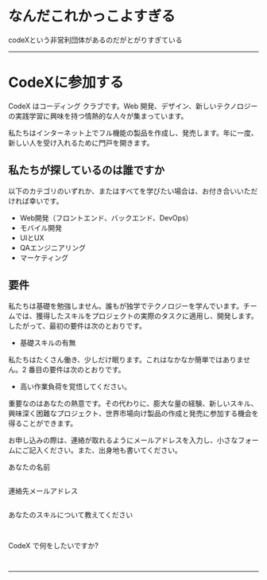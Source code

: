 # なんだこれかっこよすぎる

codeXという非営利団体があるのだがとがりすぎている

---

# CodeXに参加する

CodeX はコーディング クラブです。Web 開発、デザイン、新しいテクノロジーの実践学習に興味を持つ情熱的な人々が集まっています。

私たちはインターネット上でフル機能の製品を作成し、発売します。年に一度、新しい人を受け入れるために門戸を開きます。

## 私たちが探しているのは誰ですか

以下のカテゴリのいずれか、またはすべてを学びたい場合は、お付き合いいただければ幸いです。

- Web開発（フロントエンド、バックエンド、DevOps）
- モバイル開発
- UIとUX
- QAエンジニアリング
- マーケティング

## 要件

私たちは基礎を勉強しません。誰もが独学でテクノロジーを学んでいます。チームでは、獲得したスキルをプロジェクトの実際のタスクに適用し、開発します。したがって、最初の要件は次のとおりです。

- 基礎スキルの有無

私たちはたくさん働き、少しだけ眠ります。これはなかなか簡単ではありません。2 番目の要件は次のとおりです。

- 高い作業負荷を覚悟してください。

重要なのはあなたの熱意です。その代わりに、膨大な量の経験、新しいスキル、興味深く困難なプロジェクト、世界市場向け製品の作成と発売に参加する機会を得ることができます。

お申し込みの際は、連絡が取れるようにメールアドレスを入力し、小さなフォームにご記入ください。また、出身地も書いてください。

あなたの名前
```
```

連絡先メールアドレス
```
```

あなたのスキルについて教えてください
```


```

CodeX で何をしたいですか?
```


```

---

